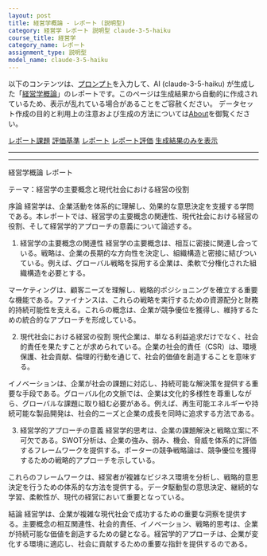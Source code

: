 ```yaml
---
layout: post
title: 経営学概論 - レポート (説明型)
category: 経営学 レポート 説明型 claude-3-5-haiku
course_title: 経営学
category_name: レポート
assignment_type: 説明型
model_name: claude-3-5-haiku
---
```


以下のコンテンツは、[プロンプト](http://127.0.0.1:8000/generated/経営学/claude-3-5-haiku/prompt_レポート-説明型.md)を入力して、AI (claude-3-5-haiku) が生成した「[経営学概論](/contents/経営学/)」のレポートです。このページは生成結果から自動的に作成されているため、表示が乱れている場合があることをご容赦ください。
データセット作成の目的と利用上の注意および生成の方法については[About](/About)を御覧ください。

[レポート課題](../レポート課題-説明型)
[評価基準](../評価基準-説明型)
[レポート](../レポート-説明型)
[レポート評価](../レポート評価-説明型)
[生成結果のみを表示](http://127.0.0.1:8000/generated/経営学/claude-3-5-haiku/レポート-説明型.md)
  

***
***
  
経営学概論 レポート

テーマ：経営学の主要概念と現代社会における経営の役割

序論
経営学は、企業活動を体系的に理解し、効果的な意思決定を支援する学問である。本レポートでは、経営学の主要概念の関連性、現代社会における経営の役割、そして経営学的アプローチの意義について論述する。

1. 経営学の主要概念の関連性
経営学の主要概念は、相互に密接に関連し合っている。戦略は、企業の長期的な方向性を決定し、組織構造と密接に結びついている。例えば、グローバル戦略を採用する企業は、柔軟で分権化された組織構造を必要とする。

マーケティングは、顧客ニーズを理解し、戦略的ポジショニングを確立する重要な機能である。ファイナンスは、これらの戦略を実行するための資源配分と財務的持続可能性を支える。これらの概念は、企業が競争優位を獲得し、維持するための統合的なアプローチを形成している。

2. 現代社会における経営の役割
現代企業は、単なる利益追求だけでなく、社会的責任を果たすことが求められている。企業の社会的責任（CSR）は、環境保護、社会貢献、倫理的行動を通じて、社会的価値を創造することを意味する。

イノベーションは、企業が社会の課題に対応し、持続可能な解決策を提供する重要な手段である。グローバル化の文脈では、企業は文化的多様性を尊重しながら、グローバルな課題に取り組む必要がある。例えば、再生可能エネルギーや持続可能な製品開発は、社会的ニーズと企業の成長を同時に追求する方法である。

3. 経営学的アプローチの意義
経営学的思考は、企業の課題解決と戦略立案に不可欠である。SWOT分析は、企業の強み、弱み、機会、脅威を体系的に評価するフレームワークを提供する。ポーターの競争戦略論は、競争優位を獲得するための戦略的アプローチを示している。

これらのフレームワークは、経営者が複雑なビジネス環境を分析し、戦略的意思決定を行うための体系的な方法を提供する。データ駆動型の意思決定、継続的な学習、柔軟性が、現代の経営において重要となっている。

結論
経営学は、企業が複雑な現代社会で成功するための重要な洞察を提供する。主要概念の相互関連性、社会的責任、イノベーション、戦略的思考は、企業が持続可能な価値を創造するための鍵となる。経営学的アプローチは、企業が変化する環境に適応し、社会に貢献するための重要な指針を提供するのである。
